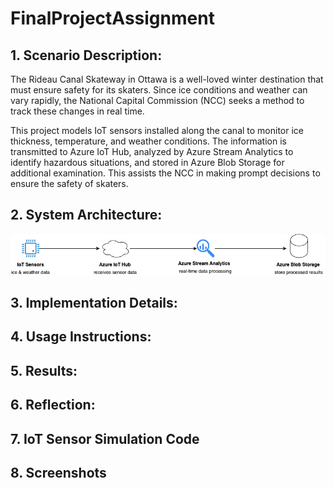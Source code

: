# FinalProjectAssignment

<!-- 

Insturction:
https://github.com/ramymohamed10/25W_CST8916_Final_Project_Assignment

Repo:
https://github.com/degu0055/FinalProjectAssignment 

-->

## 1. Scenario Description:
<!-- Provide an overview of the Rideau Canal Skateway monitoring scenario and explain the problem your solution addresses. -->

The Rideau Canal Skateway in Ottawa is a well-loved winter destination that must ensure safety for its skaters. Since ice conditions and weather can vary rapidly, the National Capital Commission (NCC) seeks a method to track these changes in real time.

This project models IoT sensors installed along the canal to monitor ice thickness, temperature, and weather conditions. The information is transmitted to Azure IoT Hub, analyzed by Azure Stream Analytics to identify hazardous situations, and stored in Azure Blob Storage for additional examination. This assists the NCC in making prompt decisions to ensure the safety of skaters.

## 2. System Architecture:
<!-- Include a clear diagram illustrating the data flow:
- IoT sensors pushing simulated data to Azure IoT Hub.
- Azure Stream Analytics processing the incoming data.
- Processed data being stored in Azure Blob Storage. -->
![System Architecture](images/diagram1.png)


## 3. Implementation Details:
<!-- IoT Sensor Simulation:
- Describe how the simulated IoT sensors generate and send data to Azure IoT Hub.
- Include the structure of the JSON payload and any scripts or applications used. 

Azure IoT Hub Configuration:
 - Explain the configuration steps for setting up the IoT Hub, including endpoints and message routing.

Azure Stream Analytics Job:
 - Describe the job configuration, including input sources, query logic, and output destinations.
- Provide sample queries used for data processing. 

Azure Blob Storage:
- Explain how the processed data is organized in Blob Storage (e.g., folder structure, file naming convention).
- Specify the formats of stored data (JSON/CSV). -->

## 4. Usage Instructions:
<!-- Running the IoT Sensor Simulation:
- Provide step-by-step instructions for running the simulation script or application. 

Configuring Azure Services:
- Describe how to set up and run the IoT Hub and Stream Analytics job. 

Accessing Stored Data:
- Include steps to locate and view the processed data in Azure Blob Storage. -->

## 5. Results:
<!-- Highlight key findings, such as:
- Aggregated data outputs (e.g., average ice thickness).

Include references to sample output files stored in Blob Storage. -->

## 6. Reflection:
<!-- Discuss any challenges faced during implementation and how they were addressed. -->

## 7. IoT Sensor Simulation Code
<!-- Include the script or application used to simulate the IoT sensors. The code should:
- Be included in the repository under a directory such as sensor-simulation/.
- Be well-documented with comments and clear instructions for running. -->

## 8. Screenshots
<!-- Add a directory in the repository named screenshots/ containing:
- Azure IoT Hub configuration screenshots.
- Azure Stream Analytics job settings and queries.
- Azure Blob Storage screenshots showing stored output files (processed data). -->